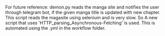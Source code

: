 For future reference: demon.py reads the manga site and notifies the user through telegram bot, if the given manga title is updated with new chapter.
This script reads the magasite using selenium and is very slow. So A new script that uses 'HTTP_parsing_Asynchronous-Fetching' is used.
This is automated using the .yml in the workflow folder.
